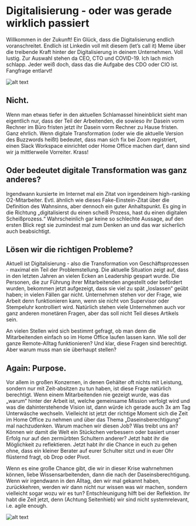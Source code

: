 # Digitalisierung - oder was gerade wirklich passiert

Willkommen in der Zukunft! Ein Glück, dass die Digitalisierung endlich voranschreitet. Endlich ist Linkedin voll mit diesem (let’s call it) Meme über die treibende Kraft hinter der Digitalisierung in deinem Unternehmen. Voll lustig. Zur Auswahl stehen da CEO, CTO und COVID-19. Ich lach mich schlapp. Jeder weiß doch, dass das die Aufgabe des CDO oder CIO ist. Fangfrage entlarvt!

![alt text](../img/blog/covid-meme.webp "Voll lustig! Achtung Fangfrage!")

## Nicht.

Wenn man etwas tiefer in den aktuellen Schlamassel hineinblickt sieht man eigentlich nur, dass der Teil der Arbeitenden, die sowieso ihr Dasein vorm Rechner im Büro fristen jetzt ihr Dasein vorm Rechner zu Hause fristen. Ganz ehrlich. Wenn digitale Transformation (oder wie die aktuelle Version des Buzzwords heißt) bedeutet, dass man sich fix bei Zoom registriert, einen Slack Workspace einrichtet oder Home Office machen darf, dann sind wir ja mittlerweile Vorreiter. Krass!

## Oder bedeutet digitale Transformation was ganz anderes?

Irgendwann kursierte im Internet mal ein Zitat von irgendeinem high-ranking O2-Mitarbeiter. Evtl. ähnlich wie dieses Fake-Einstein-Zitat über die Definition des Wahnsinns, aber dennoch ein guter Anhaltspunkt. Es ging in die Richtung „digitalisierst du einen scheiß Prozess, hast du einen digitalen Scheißprozess.“ Wahrscheinlich gar keine so schlechte Aussage, auf den ersten Blick regt sie zumindest mal zum Denken an und das war sicherlich auch beabsichtigt.

## Lösen wir die richtigen Probleme?

Aktuell ist Digitalisierung - also die Transformation von Geschäftsprozessen - maximal ein Teil der Problemstellung. Die aktuelle Situation zeigt auf, dass in den letzten Jahren an vielen Ecken an Leadership gespart wurde. Die Personen, die zur Führung ihrer Mitarbeitenden angestellt oder befördert wurden, bekommen jetzt aufgezeigt, dass sie viel zu spät „loslassen“ geübt haben; in vielen Fällen gar nicht. Unternehmen stehen vor der Frage, wie Arbeit denn funktionieren kann, wenn sie nicht von Supervisor oder Stempeluhr kontrolliert wird. Natürlich stehen viele Unternehmen auch vor ganz anderen monetären Fragen, aber das soll nicht Teil dieses Artikels sein.

An vielen Stellen wird sich bestimmt gefragt, ob man denn die Mitarbeitenden einfach so im Home Office laufen lassen kann. Wie soll der ganze Remote-Alltag funktionieren? Und klar, diese Fragen sind berechtigt. Aber warum muss man sie überhaupt stellen?

## Again: Purpose.

Vor allem in großen Konzernen, in denen Gehälter oft nichts mit Leistung, sondern nur mit Zeit-absitzen zu tun haben, ist diese Frage natürlich berechtigt. Wenn einem Mitarbeitenden nie gezeigt wurde, was das „warum“ hinter der Arbeit ist, welche gemeinsame Mission verfolgt wird und was die dahinterstehende Vision ist, dann würde ich gerade auch 3x am Tag Unterwäsche wechseln. Vielleicht ist jetzt der richtige Moment sich die Zeit im Home Office zu nehmen und über das Thema „Daseinsberechtigung“ mal nachzudenken. Warum machen wir diesen Job? Was treibt uns an? Können wir damit die Welt ein Stückchen verbessern oder basiert unser Erfolg nur auf den zermürbten Schultern anderer? Jetzt habt ihr die Möglichkeit zu reflektieren. Jetzt habt ihr die Chance in euch zu gehen ohne, dass ein kleiner Berater auf eurer Schulter sitzt und in euer Ohr flüsternd fragt, ob Drop oder Pivot.

Wenn es eine große Chance gibt, die wir in dieser Krise wahrnehmen können, liebe Wissensarbeitenden, dann die nach der Daseinsberechtigung. Wenn wir irgendwann in den Alltag, den wir mal gekannt haben, zurückkehren, werden wir dann nicht nur wissen was wir machen, sondern vielleicht sogar wozu wir es tun? Entschleunigung hilft bei der Reflektion. Ihr habt die Zeit jetzt, denn (Achtung Seitenhieb) wir sind nicht systemrelevant, i.e. agile enough.

![alt text](../img/blog/2020-04-16-ralph.webp "Richtig krass digitalisierter Punk im Home Office.")
